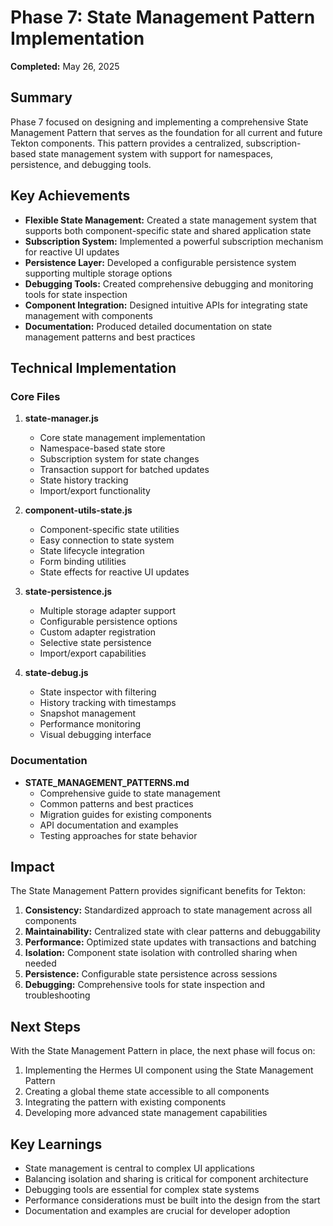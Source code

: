 # Phase 7: State Management Pattern Implementation

**Completed:** May 26, 2025

## Summary

Phase 7 focused on designing and implementing a comprehensive State Management Pattern that serves as the foundation for all current and future Tekton components. This pattern provides a centralized, subscription-based state management system with support for namespaces, persistence, and debugging tools.

## Key Achievements

- **Flexible State Management:** Created a state management system that supports both component-specific state and shared application state
- **Subscription System:** Implemented a powerful subscription mechanism for reactive UI updates
- **Persistence Layer:** Developed a configurable persistence system supporting multiple storage options
- **Debugging Tools:** Created comprehensive debugging and monitoring tools for state inspection
- **Component Integration:** Designed intuitive APIs for integrating state management with components
- **Documentation:** Produced detailed documentation on state management patterns and best practices

## Technical Implementation

### Core Files

1. **state-manager.js**
   - Core state management implementation
   - Namespace-based state store
   - Subscription system for state changes
   - Transaction support for batched updates
   - State history tracking
   - Import/export functionality

2. **component-utils-state.js**
   - Component-specific state utilities
   - Easy connection to state system
   - State lifecycle integration
   - Form binding utilities
   - State effects for reactive UI updates

3. **state-persistence.js**
   - Multiple storage adapter support
   - Configurable persistence options
   - Custom adapter registration
   - Selective state persistence
   - Import/export capabilities

4. **state-debug.js**
   - State inspector with filtering
   - History tracking with timestamps
   - Snapshot management
   - Performance monitoring
   - Visual debugging interface

### Documentation

- **STATE_MANAGEMENT_PATTERNS.md**
   - Comprehensive guide to state management
   - Common patterns and best practices
   - Migration guides for existing components
   - API documentation and examples
   - Testing approaches for state behavior

## Impact

The State Management Pattern provides significant benefits for Tekton:

1. **Consistency:** Standardized approach to state management across all components
2. **Maintainability:** Centralized state with clear patterns and debuggability
3. **Performance:** Optimized state updates with transactions and batching
4. **Isolation:** Component state isolation with controlled sharing when needed
5. **Persistence:** Configurable state persistence across sessions
6. **Debugging:** Comprehensive tools for state inspection and troubleshooting

## Next Steps

With the State Management Pattern in place, the next phase will focus on:

1. Implementing the Hermes UI component using the State Management Pattern
2. Creating a global theme state accessible to all components
3. Integrating the pattern with existing components
4. Developing more advanced state management capabilities

## Key Learnings

- State management is central to complex UI applications
- Balancing isolation and sharing is critical for component architecture
- Debugging tools are essential for complex state systems
- Performance considerations must be built into the design from the start
- Documentation and examples are crucial for developer adoption
